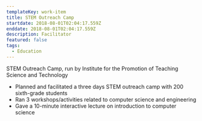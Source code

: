 ```yaml
---
templateKey: work-item
title: STEM Outreach Camp
startdate: 2018-08-01T02:04:17.559Z
enddate: 2018-08-01T02:04:17.559Z
description: Facilitator
featured: false
tags:
  - Education
---
```


STEM Outreach Camp, run by Institute for the Promotion of Teaching Science and Technology

- Planned and facilitated a three days STEM outreach camp with 200 sixth-grade students
- Ran 3 workshops/activities related to computer science and engineering
- Gave a 10-minute interactive lecture on introduction to computer science
